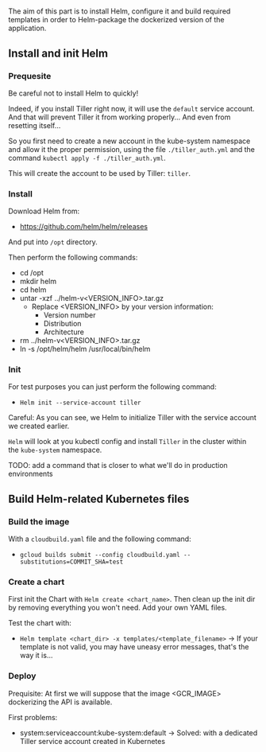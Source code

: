 # 

The aim of this part is to install Helm, configure it and build required templates
in order to Helm-package the dockerized version of the application.

## Install and init Helm

### Prequesite

Be careful not to install Helm to quickly!

Indeed, if you install Tiller right now, it will use the `default` service account.
And that will prevent Tiller it from working properly... And even from resetting itself...

So you first need to create a new account in the kube-system namespace and allow it the proper permission,
using the file `./tiller_auth.yml` and the command `kubectl apply -f ./tiller_auth.yml`.

This will create the account to be used by Tiller: `tiller`.

### Install

Download Helm from:
 - https://github.com/helm/helm/releases

And put into `/opt` directory.

Then perform the following commands:
 - cd /opt
 - mkdir helm
 - cd helm
 - untar -xzf ../helm-v<VERSION_INFO>.tar.gz
    - Replace <VERSION_INFO> by your version information:
       - Version number
       - Distribution
       - Architecture
 - rm ../helm-v<VERSION_INFO>.tar.gz
 - ln -s /opt/helm/helm /usr/local/bin/helm

### Init

For test purposes you can just perform the following command:
 - `Helm init --service-account tiller`

Careful: As you can see, we Helm to initialize Tiller with the service account we created earlier. 

`Helm` will look at you kubectl config and install `Tiller` in the cluster
within the `kube-system` namespace.

TODO: add a command that is closer to what we'll do in production environments

## Build Helm-related Kubernetes files

### Build the image

With a `cloudbuild.yaml` file and the following command:
 - `gcloud builds submit --config cloudbuild.yaml --substitutions=COMMIT_SHA=test`

### Create a chart

First init the Chart with `Helm create <chart_name>`.
Then clean up the init dir by removing everything you won't need.
Add your own YAML files.

Test the chart with:
 - `Helm template <chart_dir> -x templates/<template_filename>`
     -> If your template is not valid, you may have uneasy error messages, that's the way it is...

### Deploy

Prequisite: At first we will suppose that the image <GCR_IMAGE> dockerizing the API is available.

First 
problems:
 - system:serviceaccount:kube-system:default
    -> Solved: with a dedicated Tiller service account created in Kubernetes
